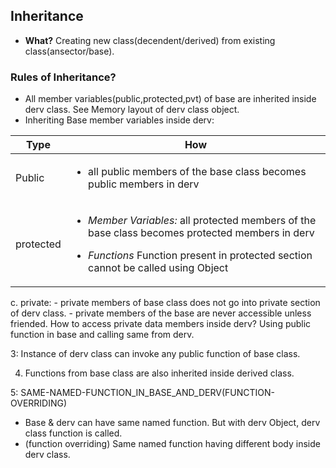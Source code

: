 ## Inheritance 
- **What?** Creating new class(decendent/derived) from existing class(ansector/base).

### Rules of Inheritance?
- All member variables(public,protected,pvt) of base are inherited inside derv class. See Memory layout of derv class object.
- Inheriting Base member variables inside derv:

|Type|How|
|---|---|
|Public|<ul><li>all public members of the base class becomes public members in derv</li></ul>|
|protected|<ul><li>*Member Variables:* all protected members of the base class becomes protected members in derv</li></ul><ul><li>*Functions* Function present in protected section cannot be called using Object</li></ul>|

c. private:
        - private members of base class does not go into private section of derv class.
        - private members of the base are never accessible unless friended.
        How to access private data members inside derv? Using public function in base and calling same from derv.

3: Instance of derv class can invoke any public function of base class.

4. Functions from base class are also inherited inside derived class.

5: SAME-NAMED-FUNCTION_IN_BASE_AND_DERV(FUNCTION-OVERRIDING)
 - Base & derv can have same named function. But with derv Object, derv class function is called.
 - (function overriding) Same named function having different body inside derv class.
